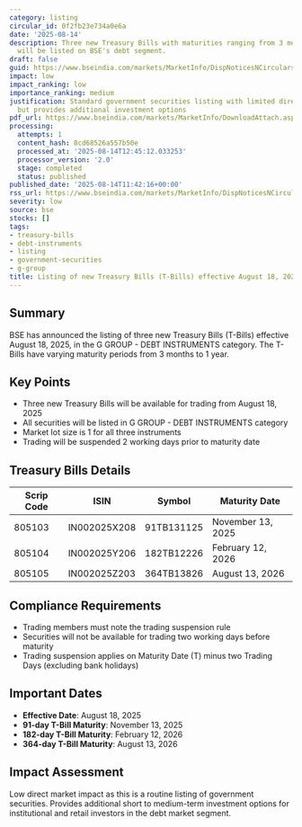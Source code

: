 ```yaml
---
category: listing
circular_id: 0f2fb23e734a0e6a
date: '2025-08-14'
description: Three new Treasury Bills with maturities ranging from 3 months to 1 year
  will be listed on BSE's debt segment.
draft: false
guid: https://www.bseindia.com/markets/MarketInfo/DispNoticesNCirculars.aspx?Noticeid={F2048814-6B49-4E99-8756-2EA6CA6829B8}&noticeno=20250814-38&dt=08/14/2025&icount=38&totcount=44&flag=0
impact: low
impact_ranking: low
importance_ranking: medium
justification: Standard government securities listing with limited direct market impact
  but provides additional investment options
pdf_url: https://www.bseindia.com/markets/MarketInfo/DownloadAttach.aspx?id=20250814-38&attachedId=
processing:
  attempts: 1
  content_hash: 8cd68526a557b50e
  processed_at: '2025-08-14T12:45:12.033253'
  processor_version: '2.0'
  stage: completed
  status: published
published_date: '2025-08-14T11:42:16+00:00'
rss_url: https://www.bseindia.com/markets/MarketInfo/DispNoticesNCirculars.aspx?Noticeid={F2048814-6B49-4E99-8756-2EA6CA6829B8}&noticeno=20250814-38&dt=08/14/2025&icount=38&totcount=44&flag=0
severity: low
source: bse
stocks: []
tags:
- treasury-bills
- debt-instruments
- listing
- government-securities
- g-group
title: Listing of new Treasury Bills (T-Bills) effective August 18, 2025
---
```


## Summary

BSE has announced the listing of three new Treasury Bills (T-Bills) effective August 18, 2025, in the G GROUP - DEBT INSTRUMENTS category. The T-Bills have varying maturity periods from 3 months to 1 year.

## Key Points

- Three new Treasury Bills will be available for trading from August 18, 2025
- All securities will be listed in G GROUP - DEBT INSTRUMENTS category
- Market lot size is 1 for all three instruments
- Trading will be suspended 2 working days prior to maturity date

## Treasury Bills Details

| Scrip Code | ISIN | Symbol | Maturity Date |
|------------|------|--------|---------------|
| 805103 | IN002025X208 | 91TB131125 | November 13, 2025 |
| 805104 | IN002025Y206 | 182TB12226 | February 12, 2026 |
| 805105 | IN002025Z203 | 364TB13826 | August 13, 2026 |

## Compliance Requirements

- Trading members must note the trading suspension rule
- Securities will not be available for trading two working days before maturity
- Trading suspension applies on Maturity Date (T) minus two Trading Days (excluding bank holidays)

## Important Dates

- **Effective Date**: August 18, 2025
- **91-day T-Bill Maturity**: November 13, 2025
- **182-day T-Bill Maturity**: February 12, 2026
- **364-day T-Bill Maturity**: August 13, 2026

## Impact Assessment

Low direct market impact as this is a routine listing of government securities. Provides additional short to medium-term investment options for institutional and retail investors in the debt market segment.